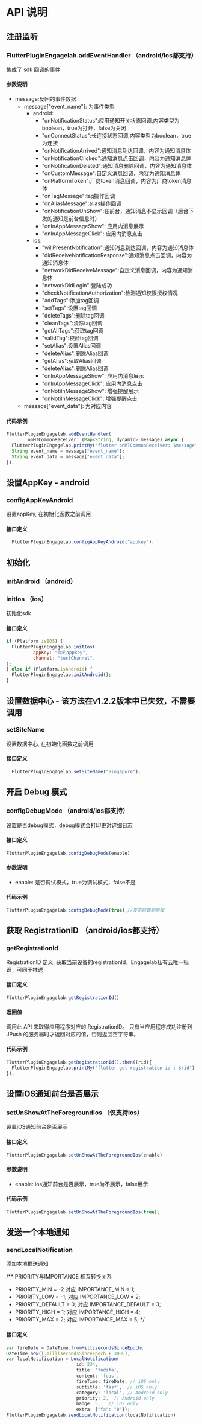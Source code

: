 # API 说明

## 注册监听

### FlutterPluginEngagelab.addEventHandler （android/ios都支持）

集成了 sdk 回调的事件

#### 参数说明
- message:反回的事件数据
  - message["event_name"]: 为事件类型
    - android:
      - "onNotificationStatus":应用通知开关状态回调,内容类型为boolean，true为打开，false为关闭
      - "onConnectStatus":长连接状态回调,内容类型为boolean，true为连接
      - "onNotificationArrived":通知消息到达回调，内容为通知消息体
      - "onNotificationClicked":通知消息点击回调，内容为通知消息体
      - "onNotificationDeleted":通知消息删除回调，内容为通知消息体
      - "onCustomMessage":自定义消息回调，内容为通知消息体
      - "onPlatformToken":厂商token消息回调，内容为厂商token消息体
      - "onTagMessage":tag操作回调
      - "onAliasMessage":alias操作回调
      - "onNotificationUnShow":在前台，通知消息不显示回调（后台下发的通知是前台信息时）
      - "onInAppMessageShow": 应用内消息展示
      - "onInAppMessageClick": 应用内消息点击
    - ios:
      - "willPresentNotification":通知消息到达回调，内容为通知消息体
      - "didReceiveNotificationResponse":通知消息点击回调，内容为通知消息体
      - "networkDidReceiveMessage":自定义消息回调，内容为通知消息体
      - "networkDidLogin":登陆成功
      - "checkNotificationAuthorization":检测通知权限授权情况
      - "addTags":添加tag回调
      - "setTags":设置tag回调
      - "deleteTags":删除tag回调
      - "cleanTags":清除tag回调
      - "getAllTags":获取tag回调
      - "validTag":校验tag回调
      - "setAlias":设置Alias回调
      - "deleteAlias":删除Alias回调
      - "getAlias":获取Alias回调
      - "deleteAlias":删除Alias回调
      - "onInAppMessageShow": 应用内消息展示
      - "onInAppMessageClick": 应用内消息点击
      - "onNotiInMessageShow": 增强提醒展示
      - "onNotiInMessageClick": 增强提醒点击
  - message["event_data"]: 为对应内容


#### 代码示例

```js
FlutterPluginEngagelab.addEventHandler(
        onMTCommonReceiver: (Map<String, dynamic> message) async {
  FlutterPluginEngagelab.printMy("flutter onMTCommonReceiver: $message");
  String event_name = message["event_name"];
  String event_data = message["event_data"];
});
```


## 设置AppKey - android

### configAppKeyAndroid

设置appKey, 在初始化函数之前调用

#### 接口定义

```js
  FlutterPluginEngagelab.configAppKeyAndroid("appkey");
```

## 初始化

### initAndroid （android）
### initIos （ios）

初始化sdk

#### 接口定义

```js
if (Platform.isIOS) {
  FlutterPluginEngagelab.initIos(
          appKey: "你的appkey",
          channel: "testChannel",
);
} else if (Platform.isAndroid) {
  FlutterPluginEngagelab.initAndroid();
}
```

## 设置数据中心 - 该方法在v1.2.2版本中已失效，不需要调用

### setSiteName

设置数据中心, 在初始化函数之前调用

#### 接口定义

```js
  FlutterPluginEngagelab.setSiteName("Singapore");
```

## 开启 Debug 模式

### configDebugMode （android/ios都支持）

设置是否debug模式，debug模式会打印更对详细日志

#### 接口定义

```js
FlutterPluginEngagelab.configDebugMode(enable)
```

#### 参数说明

- enable: 是否调试模式，true为调试模式，false不是

#### 代码示例

```js
FlutterPluginEngagelab.configDebugMode(true);//发布前要删除掉
```

## 获取 RegistrationID （android/ios都支持）

### getRegistrationId

RegistrationID 定义:
获取当前设备的registrationId，Engagelab私有云唯一标识，可同于推送

#### 接口定义

```js
FlutterPluginEngagelab.getRegistrationId()
```

#### 返回值

调用此 API 来取得应用程序对应的 RegistrationID。 只有当应用程序成功注册到 JPush 的服务器时才返回对应的值，否则返回空字符串。

#### 代码示例

```js
FlutterPluginEngagelab.getRegistrationId().then((rid){
  FlutterPluginEngagelab.printMy("flutter get registration id : $rid");
});
```

## 设置iOS通知前台是否展示

### setUnShowAtTheForegroundIos （仅支持ios）

设置iOS通知前台是否展示

#### 接口定义

```js
FlutterPluginEngagelab.setUnShowAtTheForegroundIos(enable)
```

#### 参数说明

- enable: ios通知前台是否展示，true为不展示，false展示

#### 代码示例

```js
FlutterPluginEngagelab.setUnShowAtTheForegroundIos(true);
```

## 发送一个本地通知

### sendLocalNotification

添加本地推送通知

/** PRIORITY与IMPORTANCE 相互转换关系
   * PRIORITY_MIN = -2 对应 IMPORTANCE_MIN = 1;
   * PRIORITY_LOW = -1; 对应 IMPORTANCE_LOW = 2;
   * PRIORITY_DEFAULT = 0; 对应 IMPORTANCE_DEFAULT = 3;
   * PRIORITY_HIGH = 1; 对应 IMPORTANCE_HIGH = 4;
   * PRIORITY_MAX = 2; 对应 IMPORTANCE_MAX = 5;
*/

#### 接口定义
```js
var fireDate = DateTime.fromMillisecondsSinceEpoch(
DateTime.now().millisecondsSinceEpoch + 3000);
var localNotification = LocalNotification(
                          id: 234,
                          title: 'fadsfa',
                          content: 'fdas',
                          fireTime: fireDate, // iOS only
                          subtitle: 'fasf',  // iOS only
                          category: 'local', // Android only
                          priority: 2,  // Android only
                          badge: 5,   // iOS only
                          extra: {"fa": "0"});
FlutterPluginEngagelab.sendLocalNotification(localNotification)
```
